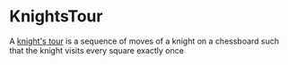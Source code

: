 # KnightsTour
A [knight's tour](https://en.wikipedia.org/wiki/Knight%27s_tour) is a sequence of moves of a knight on a chessboard such that the knight visits every square exactly once
